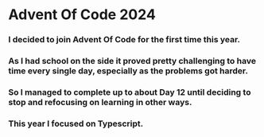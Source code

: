 # Advent Of Code 2024 #
### I decided to join Advent Of Code for the first time this year. 
### As I had school on the side it proved pretty challenging to have time every single day, especially as the problems got harder.
### So I managed to complete up to about Day 12 until deciding to stop and refocusing on learning in other ways.
### This year I focused on Typescript.
